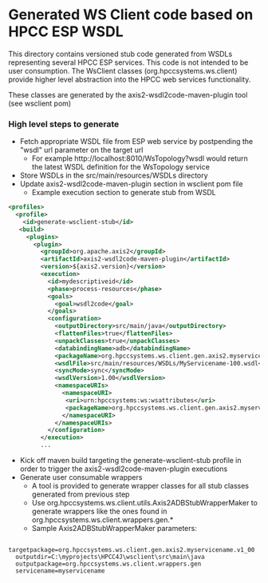 
Generated WS Client code based on HPCC ESP WSDL
=======================

This directory contains versioned stub code generated from WSDLs representing several HPCC ESP services.
This code is not intended to be user consumption. The WsClient classes (org.hpccsystems.ws.client) provide higher level abstraction
into the HPCC web services functionality.

These classes are generated by the axis2-wsdl2code-maven-plugin tool (see wsclient pom)

### High level steps to generate 

- Fetch appropriate WSDL file from ESP web service by postpending the "wsdl" url parameter on the target url
  - For example http://localhost:8010/WsTopology?wsdl would return the latest WSDL definition for the WsTopology service 
- Store WSDLs in the src/main/resources/WSDLs directory
- Update axis2-wsdl2code-maven-plugin section in wsclient pom file
  - Example execution section to generate stub from WSDL
  
```xml
<profiles>
  <profile>
    <id>generate-wsclient-stub</id>
   <build>
     <plugins>
       <plugin>
         <groupId>org.apache.axis2</groupId>
         <artifactId>axis2-wsdl2code-maven-plugin</artifactId>
         <version>${axis2.version}</version>
         <execution>
           <id>mydescriptiveid</id>
           <phase>process-resources</phase>
           <goals>
             <goal>wsdl2code</goal>
           </goals>
           <configuration>
             <outputDirectory>src/main/java</outputDirectory>
             <flattenFiles>true</flattenFiles>
             <unpackClasses>true</unpackClasses>
             <databindingName>adb</databindingName>
             <packageName>org.hpccsystems.ws.client.gen.axis2.myservicename.v1_00</packageName>
             <wsdlFile>src/main/resources/WSDLs/MyServicename-100.wsdl</wsdlFile>
             <syncMode>sync</syncMode>
             <wsdlVersion>1.00</wsdlVersion>
             <namespaceURIs>
               <namespaceURI>
                <uri>urn:hpccsystems:ws:wsattributes</uri>
                <packageName>org.hpccsystems.ws.client.gen.axis2.myservicename.v1_00</packageName>
               </namespaceURI>
             </namespaceURIs>
           </configuration>
         </execution> 
         ...
```
- Kick off maven build targeting the generate-wsclient-stub profile in order to trigger the axis2-wsdl2code-maven-plugin executions
- Generate user consumable wrappers
  - A tool is provided to generate wrapper classes for all stub classes generated from previous step
  - Use org.hpccsystems.ws.client.utils.Axis2ADBStubWrapperMaker to generate wrappers like the ones found in org.hpccsystems.ws.client.wrappers.gen.*
  - Sample Axis2ADBStubWrapperMaker parameters: 

```
  targetpackage=org.hpccsystems.ws.client.gen.axis2.myservicename.v1_00
  outputdir=C:\myprojects\HPCC4J\wsclient\src\main\java 
  outputpackage=org.hpccsystems.ws.client.wrappers.gen
  servicename=myservicename
```

